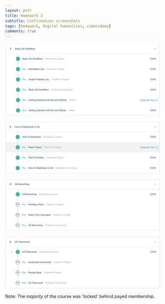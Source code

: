 ```yaml
---
layout: post
title: Homework 3
subtitle: Confirmation screenshots
tags: [homework, digital humanities, codecademy]
comments: true
---
```


![Lesson 1](/img/2019-03-28-GitHub1.png)

![Lesson 2](/img/2019-03-28-GitHub2.png)

![Lesson 3](/img/2019-03-28-GitHub3.png)

![Lesson 4](/img/2019-03-28-GitHub4.png)

Note: The *majority* of the course was 'locked' behind payed membership.
